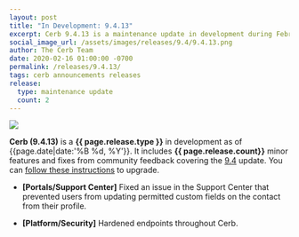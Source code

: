 ```yaml
---
layout: post
title: "In Development: 9.4.13"
excerpt: Cerb 9.4.13 is a maintenance update in development during February 2020 with 2 minor features and fixes from community feedback.
social_image_url: /assets/images/releases/9.4/9.4.13.png
author: The Cerb Team
date: 2020-02-16 01:00:00 -0700
permalink: /releases/9.4.13/
tags: cerb announcements releases
release:
  type: maintenance update
  count: 2
---
```


<div class="cerb-screenshot">
<img src="{{page.social_image_url}}" class="screenshot">
</div>

**Cerb (9.4.13)** is a **{{ page.release.type }}** in development as of {{page.date|date:'%B %d, %Y'}}. It includes **{{ page.release.count}}** minor features and fixes from community feedback covering the [9.4](/releases/9.4/) update.  You can [follow these instructions](/docs/upgrading/) to upgrade.

* **[Portals/Support Center]** Fixed an issue in the Support Center that prevented users from updating permitted custom fields on the contact from their profile.

* **[Platform/Security]** Hardened endpoints throughout Cerb.

